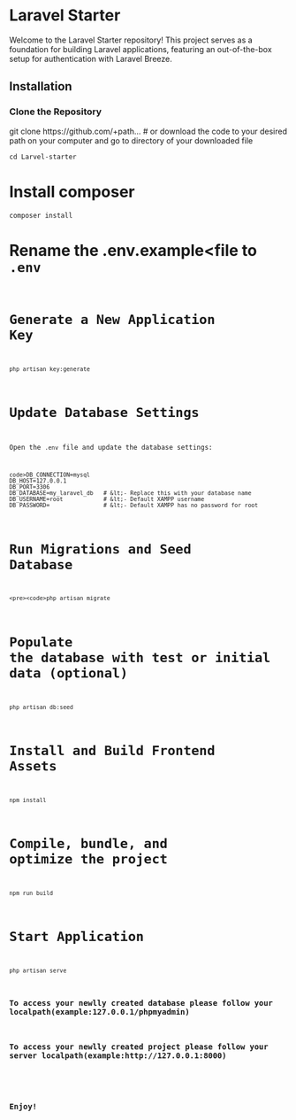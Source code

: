   <h1>Laravel Starter</h1>
    <p>Welcome to the Laravel Starter repository! This project serves as a foundation for building Laravel applications, featuring an out-of-the-box setup for authentication with Laravel Breeze.</p>
    <h2>Installation</h2>
<h3>Clone the Repository</h3>
    git clone https://github.com/+path... 
# or download the code to your desired path on your computer and go to directory of your downloaded file

    cd Larvel-starter
# Install composer    
    composer install
# Rename the .env.example<file to <code>.env
# Generate a New Application Key
    php artisan key:generate
# Update Database Settings
 Open the <code>.env</code> file and update the database settings:
  
    code>DB_CONNECTION=mysql
    DB_HOST=127.0.0.1
    DB_PORT=3306
    DB_DATABASE=my_laravel_db   # &lt;- Replace this with your database name
    DB_USERNAME=root            # &lt;- Default XAMPP username
    DB_PASSWORD=                # &lt;- Default XAMPP has no password for root


# Run Migrations and Seed Database
    <pre><code>php artisan migrate
#  Populate the database with test or initial data (optional)
    php artisan db:seed
# Install and Build Frontend Assets
    npm install
# Compile, bundle, and optimize the project
    npm run build
# Start Application
    php artisan serve

<h3>To access your newlly created database please follow your localpath(example:127.0.0.1/phpmyadmin)</h3>
<h3>To access your newlly created project please follow your server localpath(example:http://127.0.0.1:8000)</h3>
<br>
<h3>Enjoy!</h3>
